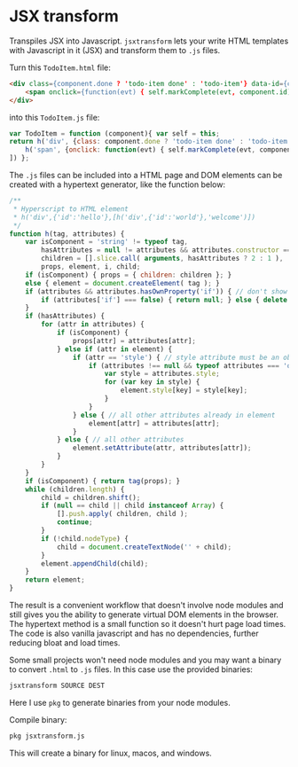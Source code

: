 # JSX transform

Transpiles JSX into Javascript. `jsxtransform` lets your write HTML templates with Javascript in it (JSX) and transform them to `.js` files.

Turn this `TodoItem.html` file:

```html
<div class={component.done ? 'todo-item done' : 'todo-item'} data-id={component.id}>
    <span onclick={function(evt) { self.markComplete(evt, component.id); }}>{component.value}</span>
</div>
```

into this `TodoItem.js` file:

```javascript
var TodoItem = function (component){ var self = this; 
return h('div', {class: component.done ? 'todo-item done' : 'todo-item', 'data-id': component.id}, [
    h('span', {onclick: function(evt) { self.markComplete(evt, component.id); }}, [component.value])
]) };
```

The `.js` files can be included into a HTML page and DOM elements can be created with a hypertext generator, like the function below:

```javascript
/**
 * Hyperscript to HTML element
 * h('div',{'id':'hello'},[h('div',{'id':'world'},'welcome')])
 */
function h(tag, attributes) {
	var isComponent = 'string' != typeof tag,
		hasAttributes = null != attributes && attributes.constructor == Object,
		children = [].slice.call( arguments, hasAttributes ? 2 : 1 ),
		props, element, i, child;
	if (isComponent) { props = { children: children }; }
	else { element = document.createElement( tag ); }
	if (attributes && attributes.hasOwnProperty('if')) { // don't show the element when if evaluates to false
		if (attributes['if'] === false) { return null; } else { delete attributes['if']; }
	}
	if (hasAttributes) {
		for (attr in attributes) {
			if (isComponent) {
				props[attr] = attributes[attr];
			} else if (attr in element) {
				if (attr == 'style') { // style attribute must be an object
					if (attributes !== null && typeof attributes === 'object' && attributes.hasOwnProperty('style')) {
						var style = attributes.style;
						for (var key in style) {
							element.style[key] = style[key];
						}
					}
				} else { // all other attributes already in element
					element[attr] = attributes[attr];
				}
			} else { // all other attributes
				element.setAttribute(attr, attributes[attr]);
			}
		}
	}
	if (isComponent) { return tag(props); }
	while (children.length) {
		child = children.shift();
		if (null == child || child instanceof Array) {
			[].push.apply( children, child );
			continue;
		}
		if (!child.nodeType) {
			child = document.createTextNode('' + child);
		}
		element.appendChild(child);
	}
	return element;
}
```

The result is a convenient workflow that doesn't involve node modules and still gives you the ability to generate virtual DOM elements in the browser. The hypertext method is a small function so it doesn't hurt page load times. The code is also vanilla javascript and has no dependencies, further reducing bloat and load times.

Some small projects won't need node modules and you may want a binary to convert `.html` to `.js` files. In this case use the provided binaries:

```bash
jsxtransform SOURCE DEST
```

Here I use `pkg` to generate binaries from your node modules.

Compile binary:

```bash
pkg jsxtransform.js
```

This will create a binary for linux, macos, and windows.